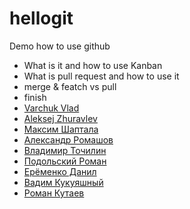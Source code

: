 # hellogit

Demo how to use github

* What is it and how to use Kanban
* What is pull request and how to use it 
* merge & featch vs pull
* finish
* [Varchuk Vlad](https://github.com/javalesson2019/hellogit)
* [Aleksej Zhuravlev](https://github.com/Aleksej-star)
* [Максим Шаптала](https://github.com/javalesson2019)
* [Александр Ромашов](https://github.com/Alex0965)
* [Владимир Точилин](Naton@i.ua)
* [Подольский Роман](https://github.com/romaxx131313)
* [Ерёменко Данил](https://github.com/kehboard)
* [Вадим Кукуяшный](https://github.com/starsonic73)
* [Роман Кутаев](https://github.com/Roman-Kutaev)